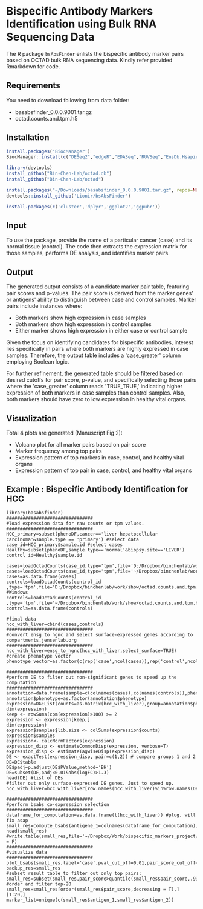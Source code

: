# **Bispecific Antibody Markers Identification using Bulk RNA Sequencing Data**

The R package `bsAbsFinder` enlists the bispecific antibody marker pairs based on OCTAD bulk RNA sequencing data. 
Kindly refer provided Rmarkdown for code. 

## **Requirements**
You need to download following from data folder:
- basabsfinder_0.0.0.9001.tar.gz 
- octad.counts.and.tpm.h5

## **Installation**

```r
install.packages('BiocManager')
BiocManager::install(c("DESeq2","edgeR","EDASeq","RUVSeq","EnsDb.Hsapiens.v86"))

library(devtools)
install_github("Bin-Chen-Lab/octad.db")
install_github("Bin-Chen-Lab/octad")

install.packages("~/Downloads/basabsfinder_0.0.0.9001.tar.gz", repos=NULL, type='source')
devtools::install_github('Lionir/bsAbsFinder')

install.packages(c('cluster','dplyr','ggplot2','ggpubr'))
```
## **Input**

To use the package, provide the name of a particular cancer (case) and its normal tissue (control). The code then extracts the expression matrix for those samples, performs DE analysis, and identifies marker pairs.

## **Output**

The generated output consists of a candidate marker pair table, featuring pair scores and p-values. The pair score is derived from the marker genes' or antigens' ability to distinguish between case and control samples. Marker pairs include instances where:
- Both markers show high expression in case samples
- Both markers show high expression in control samples
- Either marker shows high expression in either case or control sample

Given the focus on identifying candidates for bispecific antibodies, interest lies specifically in pairs where both markers are highly expressed in case samples. Therefore, the output table includes a 'case_greater' column employing Boolean logic.

For further refinement, the generated table should be filtered based on desired cutoffs for pair score, p-value, and specifically selecting those pairs where the 'case_greater' column reads 'TRUE_TRUE,' indicating higher expression of both markers in case samples than control samples. Also, both markers should have zero to low expression in healthy vital organs.

## **Visualization**

Total 4 plots are generated (Manuscript Fig 2):
- Volcano plot for all marker pairs based on pair score
- Marker frequency among top pairs
- Expression pattern of top markers in case, control, and healthy vital organs
- Expression pattern of top pair in case, control, and healthy vital organs

## **Example : Bispecific Antibody Identification for HCC**

```
library(basabsfinder)
################################
#load expression data for raw counts or tpm values.
################################
HCC_primary=subset(phenoDF,cancer=='liver hepatocellular carcinoma'&sample.type == 'primary') #select data
case_id=HCC_primary$sample.id #select cases
Healthy=subset(phenoDF,sample.type=='normal'&biopsy.site=='LIVER')
control_id=Healthy$sample.id

cases=loadOctadCounts(case_id,type='tpm',file='D:/Dropbox/binchenlab/work/show/octad.counts.and.tpm.h5')#Windows
cases=loadOctadCounts(case_id,type='tpm',file='~/Dropbox/binchenlab/work/show/octad.counts.and.tpm.h5')#Unix
cases=as.data.frame(cases)
controls=loadOctadCounts(control_id ,type='tpm',file='D:/Dropbox/binchenlab/work/show/octad.counts.and.tpm.h5') #Windows
controls=loadOctadCounts(control_id ,type='tpm',file='~/Dropbox/binchenlab/work/show/octad.counts.and.tpm.h5')#Unix
controls=as.data.frame(controls)

#final data
hcc_with_liver=cbind(cases,controls)
################################
#convert ensg to hgnc and select surface-expressed genes according to  compartments.jensenlab.org
################################
hcc_with_liver=ensg_to_hgnc(hcc_with_liver,select_surface=TRUE)
#create phenotype vector
phenotype_vector=as.factor(c(rep('case',ncol(cases)),rep('control',ncol(controls))))

################################
#perform DE to filter out non-significant genes to speed up the computation
################################
annotation=data.frame(sample=c(colnames(cases),colnames(controls)),phenotype=c(rep('cancer',length(colnames(cases))),rep('control',length(colnames(controls)))))
annotation$phenotype=as.factor(annotation$phenotype)
expression=DGEList(counts=as.matrix(hcc_with_liver),group=annotation$phenotype)
dim(expression)
keep <- rowSums(cpm(expression)>100) >= 2
expression <- expression[keep,]
dim(expression)
expression$samples$lib.size <- colSums(expression$counts)
expression$samples
expression<- calcNormFactors(expression)
expression_disp <- estimateCommonDisp(expression, verbose=T)
expression_disp <- estimateTagwiseDisp(expression_disp)
DE <- exactTest(expression_disp, pair=c(1,2)) # compare groups 1 and 2
DE=DE$table
DE$padj=p.adjust(DE$PValue,method='BH')
DE=subset(DE,padj<0.01&abs(logFC)>1.3)
head(DE) #list of DEs
#filter out only surface-expressed DE genes. Just to speed up. 
hcc_with_liver=hcc_with_liver[row.names(hcc_with_liver)%in%row.names(DE),]

################################
#perform bsabs co-expression selection
################################
dataframe_for_computation=as.data.frame(t(hcc_with_liver)) #plug, will fix asap
small_res=compute_bsabs(antigene_1=colnames(dataframe_for_computation),data_input=dataframe_for_computation,pheno_input=phenotype_vector)
head(small_res)
#write.table(small_res,file='~/Dropbox/Work/bispecific_markers_project/bulk/test_SVM_new_4.txt',quote=F,row.names = F)
################################
#visualize data
################################
plot_bsabs(small_res,label='case',pval_cut_off=0.01,pair_score_cut_off=quantile(small_res$pair_score,.99))
backup_res=small_res
#subset result table to filter out only top pairs:
small_res=subset(small_res,pair_score>quantile(small_res$pair_score,.99)&case_greater=='TRUE_TRUE'&p.adj<0.01)
#order and filter top-20
small_res=small_res[order(small_res$pair_score,decreasing = T),][1:20,]
marker_list=unique(c(small_res$antigen_1,small_res$antigen_2))
```
